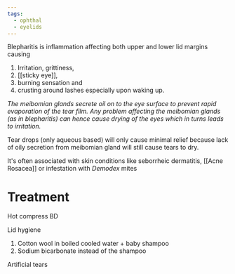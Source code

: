 ```yaml
---
tags:
  - ophthal
  - eyelids
---
```

Blepharitis is inflammation affecting both upper and lower lid margins causing
1. Irritation, grittiness,
2. [[sticky eye]],
3. burning sensation and
4. crusting around lashes
especially upon waking up.

*The meibomian glands secrete oil on to the eye surface to prevent rapid evaporation of the tear film. Any problem affecting the meibomian glands (as in blepharitis) can hence cause drying of the eyes which in turns leads to irritation.* 

Tear drops (only aqueous based) will only cause minimal relief because lack of oily secretion from meibomian gland will still cause tears to dry.

It's often associated with skin conditions like seborrheic dermatitis, [[Acne Rosacea]] or infestation with *Demodex* mites

# Treatment
Hot compress BD

Lid hygiene
1. Cotton wool in boiled cooled water + baby shampoo
2. Sodium bicarbonate instead of the shampoo

Artificial tears